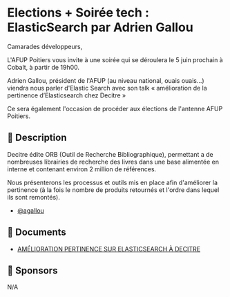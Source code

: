 # Elections + Soirée tech : ElasticSearch par Adrien Gallou

Camarades développeurs,

L'AFUP Poitiers vous invite à une soirée qui se déroulera le 5 juin prochain à Cobalt, à partir de 19h00.

Adrien Gallou, président de l'AFUP (au niveau national, ouais ouais...) viendra nous parler d'Elastic Search avec son talk « amélioration de la pertinence d’Elasticsearch chez Decitre »

Ce sera également l'occasion de procéder aux élections de l'antenne AFUP Poitiers.

## 📜 Description

Decitre édite ORB (Outil de Recherche Bibliographique), permettant a de nombreuses librairies de recherche des livres dans une base alimentée en interne et contenant environ 2 million de références.

Nous présenterons les processus et outils mis en place afin d'améliorer la pertinence (à la fois le nombre de produits retournés et l'ordre dans lequel ils sont remontés).

- [@agallou](https://twitter.com/agallou)

## 📂 Documents

- [AMÉLIORATION PERTINENCE SUR ELASTICSEARCH À DECITRE](https://agallou.github.io/slides-pertinence-es-decitre/)

## 💖 Sponsors

N/A